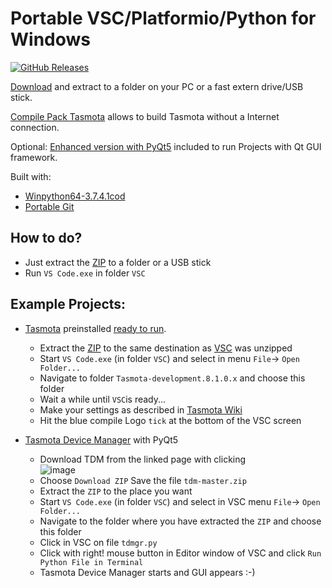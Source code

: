 # Portable VSC/Platformio/Python for Windows

[![GitHub Releases](https://img.shields.io/github/downloads/Jason2866/Portable_VSC_PlatformIO/total?label=downloads&color=%231FA3EC&style=for-the-badge)](https://github.com/Jason2866/Portable_VSC_PlatformIO/releases/latest)

[Download](https://github.com/Jason2866/Portable_VSC_PlatformIO/releases/download/1.3/VSC_PlatformIO_Python.zip) and extract to a folder on your PC or a fast extern drive/USB stick.

[Compile Pack Tasmota](https://github.com/Jason2866/Portable_VSC_PlatformIO/releases/download/1.3/Tasmota_compile_pack.zip) allows to build Tasmota without a Internet connection.

Optional: [Enhanced version with PyQt5](https://github.com/Jason2866/Portable_VSC_PlatformIO/releases/download/1.2/VSC_PlatformIO_Python_PyQt5.zip) included to run Projects with Qt GUI framework.

Built with:
- [Winpython64-3.7.4.1cod](https://sourceforge.net/projects/winpython/files/WinPython_3.7/3.7.4.1/Winpython64-3.7.4.1cod.exe/download)
- [Portable Git](https://github.com/sheabunge/GitPortable/releases/download/v2.21.0-devtest.1/GitPortable_2.21.0_Development_Test_1_online.paf.exe)

## How to do? 
- Just extract the [ZIP](https://github.com/Jason2866/Portable_VSC_PlatformIO/releases/download/1.3/VSC_PlatformIO_Python.zip) to a folder or a USB stick
- Run `VS Code.exe` in folder `VSC` 

## Example Projects:
- [Tasmota](http://Tasmota.com) preinstalled [ready to run](https://github.com/Jason2866/Portable_VSC_PlatformIO/releases/download/1.3/Tasmota_compile_pack.zip). 
  * Extract the [ZIP](https://github.com/Jason2866/Portable_VSC_PlatformIO/releases/download/1.3/Tasmota_compile_pack.zip) to the same destination as [VSC](https://github.com/Jason2866/Portable_VSC_PlatformIO/releases/download/1.3/VSC_PlatformIO_Python.zip) was unzipped
  * Start `VS Code.exe` (in folder `VSC`) and select in menu `File`-> `Open Folder...`
  * Navigate to folder `Tasmota-development.8.1.0.x` and choose this folder
  * Wait a while until `VSC`is ready...
  * Make your settings as described in [Tasmota Wiki](https://tasmota.github.io/docs/#/Visual-Studio-Code?id=compile-tasmota)
  * Hit the blue compile Logo `tick` at the bottom of the VSC screen

- [Tasmota Device Manager](https://github.com/jziolkowski/tdm) with PyQt5<br>
  * Download TDM from the linked page with clicking<br>
   ![image](https://user-images.githubusercontent.com/24528715/70787391-d4bdee00-1d8e-11ea-9b53-f6e82f53c995.png)<br>
  * Choose `Download ZIP` Save the file `tdm-master.zip`<br>
  * Extract the `ZIP` to the place you want 
  * Start `VS Code.exe` (in folder `VSC`) and select in VSC menu `File`-> `Open Folder...`
  * Navigate to the folder where you have extracted the `ZIP` and choose this folder
  * Click in VSC on file `tdmgr.py`
  * Click with right! mouse button in Editor window of VSC and click `Run Python File in Terminal`
  * Tasmota Device Manager starts and GUI appears :-)

